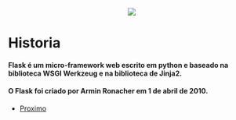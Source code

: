 <p align="center">
  <img src="https://encrypted-tbn0.gstatic.com/images?q=tbn%3AANd9GcTVGrRyh-Q55ckT98qshfXU3Fmh7-F_HD7WBSetZkwgqQKU7RW2&usqp=CAU">
</p>

# Historia
#### Flask é um micro-framework web escrito em python e baseado na biblioteca WSGI Werkzeug e na biblioteca de Jinja2.
#### O Flask foi criado por **Armin Ronacher** em 1 de abril de 2010.

- [Proximo](./Instalação.md)
